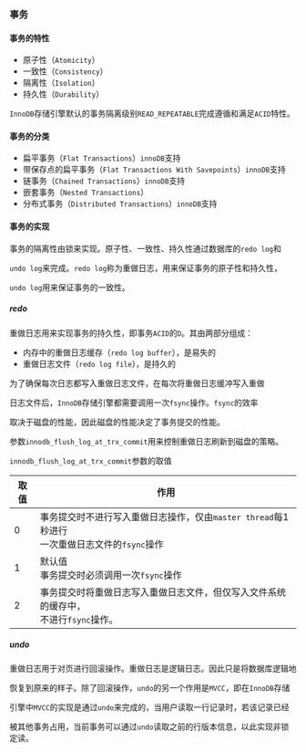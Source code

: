 ### 事务

#### 事务的特性

* 原子性（`Atomicity`）
* 一致性（`Consistency`）
* 隔离性（`Isolation`）
* 持久性（`Durability`）

`InnoDB`存储引擎默认的事务隔离级别`READ_REPEATABLE`完成遵循和满足`ACID`特性。



#### 事务的分类

* 扁平事务（`Flat Transactions`）`innoDB`支持
* 带保存点的扁平事务（`Flat Transactions With Savepoints`）`innoDB`支持
* 链事务（`Chained Transactions`）`innoDB`支持
* 嵌套事务（`Nested Transactions`）
* 分布式事务（`Distributed Transactions`）`innoDB`支持



#### 事务的实现

事务的隔离性由锁来实现。原子性、一致性、持久性通过数据库的`redo log`和

`undo log`来完成。`redo log`称为重做日志，用来保证事务的原子性和持久性，

`undo log`用来保证事务的一致性。



##### redo

重做日志用来实现事务的持久性，即事务`ACID`的`D`。其由两部分组成：

* 内存中的重做日志缓存（`redo log buffer`），是易失的
* 重做日志文件（`redo log file`），是持久的

为了确保每次日志都写入重做日志文件，在每次将重做日志缓冲写入重做

日志文件后，`InnoDB`存储引擎都需要调用一次`fsync`操作。`fsync`的效率

取决于磁盘的性能，因此磁盘的性能决定了事务提交的性能。

参数`innodb_flush_log_at_trx_commit`用来控制重做日志刷新到磁盘的策略。

`innodb_flush_log_at_trx_commit`参数的取值

| 取值 | 作用                                                         |
| ---- | ------------------------------------------------------------ |
| 0    | 事务提交时不进行写入重做日志操作，仅由`master thread`每1秒进行<br />一次重做日志文件的`fsync`操作 |
| 1    | 默认值<br />事务提交时必须调用一次`fsync`操作                |
| 2    | 事务提交时将重做日志写入重做日志文件，但仅写入文件系统的缓存中，<br />不进行`fsync`操作。 |



##### undo

重做日志用于对页进行回滚操作。重做日志是逻辑日志。因此只是将数据库逻辑地

恢复到原来的样子。除了回滚操作，`undo`的另一个作用是`MVCC`，即在`InnoDB`存储

引擎中`MVCC`的实现是通过`undo`来完成的，当用户读取一行记录时，若该记录已经

被其他事务占用，当前事务可以通过`undo`读取之前的行版本信息，以此实现非锁定读。